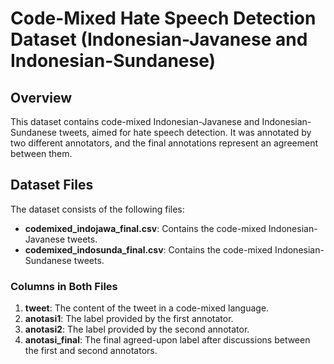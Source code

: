 
# Code-Mixed Hate Speech Detection Dataset (Indonesian-Javanese and Indonesian-Sundanese)

## Overview

This dataset contains code-mixed Indonesian-Javanese and Indonesian-Sundanese tweets, aimed for hate speech detection. It was annotated by two different annotators, and the final annotations represent an agreement between them. 

## Dataset Files

The dataset consists of the following files:

- **codemixed_indojawa_final.csv**: Contains the code-mixed Indonesian-Javanese tweets.
- **codemixed_indosunda_final.csv**: Contains the code-mixed Indonesian-Sundanese tweets.

### Columns in Both Files

1. **tweet**: The content of the tweet in a code-mixed language.
2. **anotasi1**: The label provided by the first annotator. 
3. **anotasi2**: The label provided by the second annotator.
4. **anotasi_final**: The final agreed-upon label after discussions between the first and second annotators.
